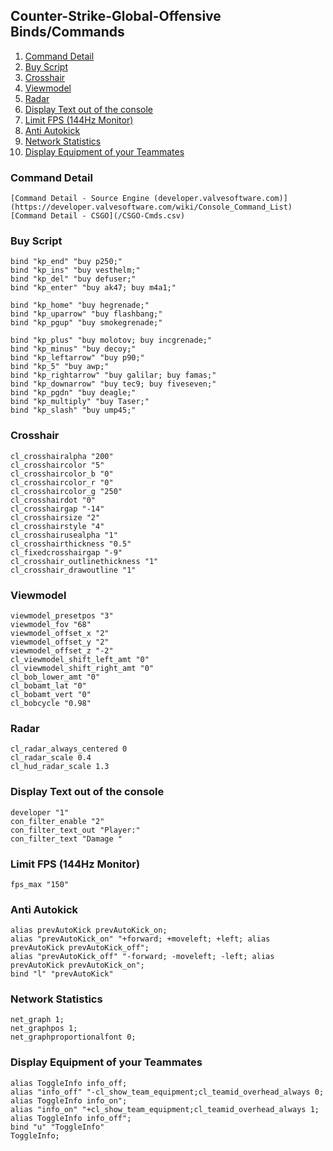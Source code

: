 ## Counter-Strike-Global-Offensive Binds/Commands

1. [Command Detail](#1-Command-Detail)
2. [Buy Script](#2-Buy-Script)
3. [Crosshair](#3-Crosshair)
4. [Viewmodel](#4-Viewmodel)
5. [Radar](#5-Radar)
6. [Display Text out of the console](#6-Display-Text-out-of-the-console)
7. [Limit FPS (144Hz Monitor)](#7-Limit-FPS-(144Hz-Monitor))
8. [Anti Autokick](#8-Anti-Autokick)
9. [Network Statistics](#9-Network-Statistics)
10. [Display Equipment of your Teammates](#10-Display-Equipment-of-your-Teammates)

### Command Detail

	[Command Detail - Source Engine (developer.valvesoftware.com)](https://developer.valvesoftware.com/wiki/Console_Command_List)
	[Command Detail - CSGO](/CSGO-Cmds.csv)

### Buy Script

	bind "kp_end" "buy p250;"
	bind "kp_ins" "buy vesthelm;"
	bind "kp_del" "buy defuser;"
	bind "kp_enter" "buy ak47; buy m4a1;"

	bind "kp_home" "buy hegrenade;"
	bind "kp_uparrow" "buy flashbang;"
	bind "kp_pgup" "buy smokegrenade;"

	bind "kp_plus" "buy molotov; buy incgrenade;"
	bind "kp_minus" "buy decoy;"
	bind "kp_leftarrow" "buy p90;"
	bind "kp_5" "buy awp;"
	bind "kp_rightarrow" "buy galilar; buy famas;"
	bind "kp_downarrow" "buy tec9; buy fiveseven;"
	bind "kp_pgdn" "buy deagle;"
	bind "kp_multiply" "buy Taser;"
	bind "kp_slash" "buy ump45;"

### Crosshair

	cl_crosshairalpha "200"
	cl_crosshaircolor "5"
	cl_crosshaircolor_b "0"
	cl_crosshaircolor_r "0"
	cl_crosshaircolor_g "250"
	cl_crosshairdot "0"
	cl_crosshairgap "-14"
	cl_crosshairsize "2"
	cl_crosshairstyle "4"
	cl_crosshairusealpha "1"
	cl_crosshairthickness "0.5"
	cl_fixedcrosshairgap "-9"
	cl_crosshair_outlinethickness "1"
	cl_crosshair_drawoutline "1"

### Viewmodel

	viewmodel_presetpos "3"
	viewmodel_fov "68"
	viewmodel_offset_x "2"
	viewmodel_offset_y "2"
	viewmodel_offset_z "-2"
	cl_viewmodel_shift_left_amt "0"
	cl_viewmodel_shift_right_amt "0"
	cl_bob_lower_amt "0"
	cl_bobamt_lat "0"
	cl_bobamt_vert "0"
	cl_bobcycle "0.98"

### Radar

	cl_radar_always_centered 0
	cl_radar_scale 0.4
	cl_hud_radar_scale 1.3

### Display Text out of the console

	developer "1"
	con_filter_enable "2"
	con_filter_text_out "Player:"
	con_filter_text "Damage "

### Limit FPS (144Hz Monitor)

	fps_max "150"

### Anti Autokick

	alias prevAutoKick prevAutoKick_on;
	alias "prevAutoKick_on" "+forward; +moveleft; +left; alias prevAutoKick prevAutoKick_off";
	alias "prevAutoKick_off" "-forward; -moveleft; -left; alias prevAutoKick prevAutoKick_on";
	bind "l" "prevAutoKick"

### Network Statistics

	net_graph 1;
	net_graphpos 1;
	net_graphproportionalfont 0;

### Display Equipment of your Teammates

	alias ToggleInfo info_off;
	alias "info_off" "-cl_show_team_equipment;cl_teamid_overhead_always 0; alias ToggleInfo info_on";
	alias "info_on" "+cl_show_team_equipment;cl_teamid_overhead_always 1; alias ToggleInfo info_off";
	bind "u" "ToggleInfo"
	ToggleInfo;
